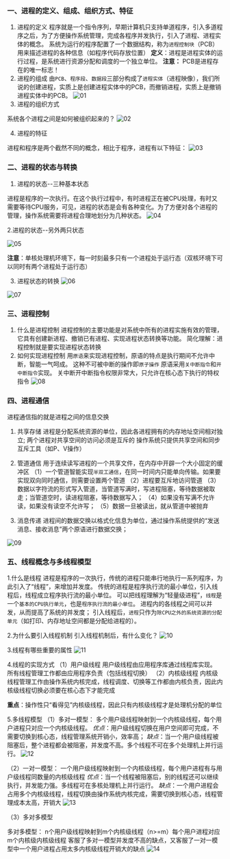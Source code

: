 ### 一、进程的定义、组成、组织方式、特征
1.  进程的定义
程序就是一个指令序列，早期计算机只支持单道程序，引入多道程序之后，为了方便操作系统管理，完成各程序并发执行，引入了进程、进程实体的概念。
系统为运行的程序配置了一个数据结构，称为`进程控制块`（PCB）用来描述进程的各种信息（如程序代码存放位置）
**定义**：进程是进程实体的运行过程，是系统进行资源分配和调度的一个独立单位。
**注意：** PCB是进程存在的唯一标志！
2. 进程的组成
由`PCB`、`程序段`、`数据段`三部分构成了`进程实体`（进程映像），我们所说的创建进程，实质上是创建进程实体中的PCB，而撤销进程，实质上是撤销进程实体中的PCB。
![01](localpicbed/01操作系统进程与线程.assets/01.png)
3. 进程的组织方式

系统各个进程之间是如何被组织起来的？
![02](localpicbed/01操作系统进程与线程.assets/02.png)

4. 进程的特征

进程和程序是两个截然不同的概念，相比于程序，进程有以下特征：
![03](localpicbed/01操作系统进程与线程.assets/03.png)

### 二、进程的状态与转换

1. 进程的状态--三种基本状态

进程是程序的一次执行。在这个执行过程中，有时进程正在被CPU处理，有时又需要等待CPU服务，可见，进程的状态是会有各种变化。为了方便对各个进程的管理，操作系统需要将进程合理地划分为几种状态。
![04](localpicbed/01操作系统进程与线程.assets/04.png)

2.进程的状态--另外两只状态

![05](localpicbed/01操作系统进程与线程.assets/05.png)

**注意**：单核处理机环境下，每一时刻最多只有一个进程处于运行态（双核环境下可以同时有两个进程处于运行态）

3. 进程状态的转换
![06](localpicbed/01操作系统进程与线程.assets/06.png)

![07](localpicbed/01操作系统进程与线程.assets/07.png)

### 三、进程控制
1. 什么是进程控制
进程控制的主要功能是对系统中所有的进程实施有效的管理，它具有创建新进程、撤销已有进程、实现进程状态转换等功能。
简化理解：进程控制就是要实现进程状态转换
2. 如何实现进程控制
用`原语`来实现进程控制，原语的特点是执行期间不允许中断，智能一气呵成。
这种不可被中断的操作即`原子操作`
原语采用`关中断指令`和`开中断指令`实现。
关中断开中断指令权限非常大，只允许在核心态下执行的特权指令
![08](localpicbed/01操作系统进程与线程.assets/08.png)

### 四、进程通信
进程通信指的就是进程之间的信息交换

1. 共享存储
进程是分配系统资源的单位，因此各进程拥有的内存地址空间相对独立;
两个进程对共享空间的访问必须是互斥的
操作系统只提供共享空间和同步互斥工具（如P、V操作）

2. 管道通信
用于连续读写进程的一个共享文件，在内存中开辟一个大小固定的缓冲区
（1）一个管道智能实现`半双工通信`，在同一时间内只能单向传输。如果要实现双向同时通信，则需要设置两个管道
（2）进程要互斥地访问管道
（3）数据以字符流的形式写入管道，当管道写满时，写进程阻塞，等待数据被取走；当管道空时，读进程阻塞，等待数据写入；
（4）如果没有写满不允许读，如果没有读空不允许写；
（5）数据一旦被读出，就从管道中被抛弃


3. 消息传递
进程间的数据交换以格式化信息为单位，通过操作系统提供的“发送消息、接收消息”两个原语进行数据交换；

![09](localpicbed/01操作系统进程与线程.assets/09.png)

### 五、线程概念与多线程模型
1.什么是线程
进程是程序的一次执行，传统的进程只能串行地执行一系列程序，为此引入了“线程”，来增加并发度。
传统的进程是程序执行流的最小单位，引入线程后，线程成立程序执行流的最小单位。
可以把线程理解为“轻量级进程”，`线程`是一个`基本的CPU执行单元`，也是`程序执行流的最小单位`。
进程内的各线程之间可以并发，从而提高了系统的并发度；
引入线程后，`进程`只作为`除CPU之外的系统资源的分配单元`（如打印、内存地址空间都是分配给进程的）。

2.为什么要引入线程机制
引入线程机制后，有什么变化？
![10](localpicbed/01操作系统进程与线程.assets/10.png)

3.线程有哪些重要的属性
![11](localpicbed/01操作系统进程与线程.assets/11.png)

4.线程的实现方式
（1）用户级线程
用户级线程由应用程序库通过线程库实现。
所有线程管理工作都由应用程序负责（包括线程切换）
（2）内核级线程
内核级线程管理工作由操作系统内核完成，线程调度、切换等工作都由内核负责，因此内核级线程切换必须要在核心态下才能完成

**重点**：操作性只“看得见”内核级线程，因此只有内核级线程才是处理机分配的单位

5.多线程模型
（1）多对一模型：
多个用户级线程映射到一个内核级线程，每个用户进程只对应一个内核级线程。
*优点*：用户级线程切换在用户空间即可完成，不需要切换到核心态，线程管理系统开销小，效率高；
*缺点*：当一个用户级线程被阻塞后，整个进程都会被阻塞，并发度不高。多个线程不可在多个处理机上并行运行。
![12](localpicbed/01操作系统进程与线程.assets/12.png)

（2）一对一模型：
一个用户级线程映射到一个内核级线程，每个用户进程有与用户级线程同数量的内核级线程
*优点*：当一个线程被阻塞后，别的线程还可以继续执行，并发能力强。多线程可在多核处理机上并行运行。
*缺点*：一个用户进程会占用多个内核级线程，线程切换由操作系统内核完成，需要切换到核心态，线程管理成本太高，开销大
![13](localpicbed/01操作系统进程与线程.assets/13.png)

（3）多对多模型

多对多模型：
n个用户级线程映射到m个内核级线程（n>=m）每个用户进程对应m个内核级内核级线程
客服了多对一模型并发度不高的缺点，又客服了一对一模型中一个用户进程占用太多内核级线程开销大的缺点
![14](localpicbed/01操作系统进程与线程.assets/14.png)